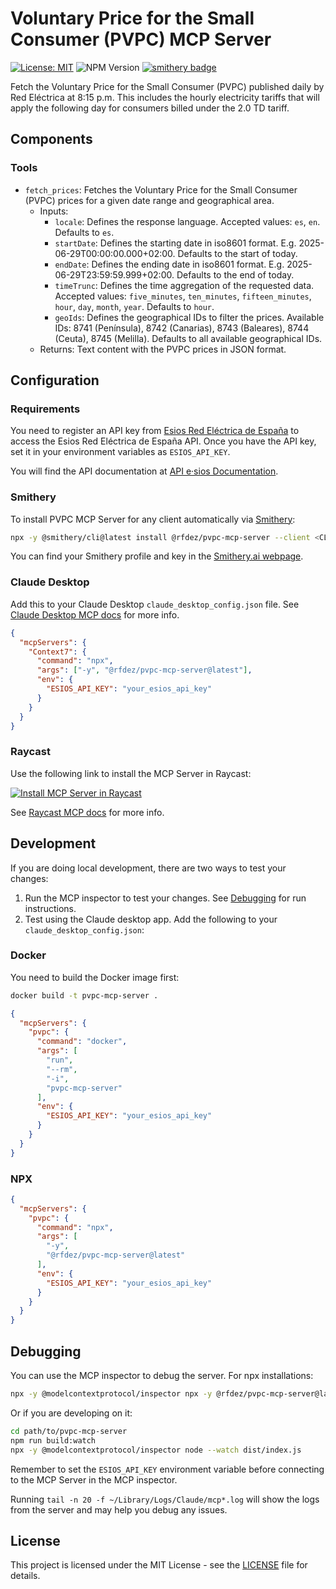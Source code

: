 # Voluntary Price for the Small Consumer (PVPC) MCP Server

[![License: MIT](https://img.shields.io/badge/License-MIT-yellow.svg)](https://opensource.org/licenses/MIT)
![NPM Version](https://img.shields.io/npm/v/%40rfdez%2Fpvpc-mcp-server)
[![smithery badge](https://smithery.ai/badge/@rfdez/pvpc-mcp-server)](https://smithery.ai/server/@rfdez/pvpc-mcp-server)

Fetch the Voluntary Price for the Small Consumer (PVPC) published daily by Red Eléctrica at 8:15 p.m. This includes the hourly electricity tariffs that will apply the following day for consumers billed under the 2.0 TD tariff.

## Components

### Tools

- `fetch_prices`: Fetches the Voluntary Price for the Small Consumer (PVPC) prices for a given date range and geographical area.
  - Inputs:
    - `locale`: Defines the response language. Accepted values: `es`, `en`. Defaults to `es`.
    - `startDate`: Defines the starting date in iso8601 format. E.g. 2025-06-29T00:00:00.000+02:00. Defaults to the start of today.
    - `endDate`: Defines the ending date in iso8601 format. E.g. 2025-06-29T23:59:59.999+02:00. Defaults to the end of today.
    - `timeTrunc`: Defines the time aggregation of the requested data. Accepted values: `five_minutes`, `ten_minutes`, `fifteen_minutes`, `hour`, `day`, `month`, `year`. Defaults to `hour`.
    - `geoIds`: Defines the geographical IDs to filter the prices. Available IDs: 8741 (Península), 8742 (Canarias), 8743 (Baleares), 8744 (Ceuta), 8745 (Melilla). Defaults to all available geographical IDs.
  - Returns: Text content with the PVPC prices in JSON format.

## Configuration

### Requirements

You need to register an API key from [Esios Red Eléctrica de España](https://www.esios.ree.es/es/pagina/api) to access the Esios Red Eléctrica de España API. Once you have the API key, set it in your environment variables as `ESIOS_API_KEY`.

You will find the API documentation at [API e·sios Documentation](https://api.esios.ree.es/).

### Smithery

To install PVPC MCP Server for any client automatically via [Smithery](https://smithery.ai/server/@rfdez/pvpc-mcp-server):

```bash
npx -y @smithery/cli@latest install @rfdez/pvpc-mcp-server --client <CLIENT_NAME> --profile <YOUR_SMITHERY_PROFILE> --key <YOUR_SMITHERY_KEY>
```

You can find your Smithery profile and key in the [Smithery.ai webpage](https://smithery.ai/server/@rfdez/pvpc-mcp-server).

### Claude Desktop

Add this to your Claude Desktop `claude_desktop_config.json` file. See [Claude Desktop MCP docs](https://modelcontextprotocol.io/quickstart/user) for more info.

```json
{
  "mcpServers": {
    "Context7": {
      "command": "npx",
      "args": ["-y", "@rfdez/pvpc-mcp-server@latest"],
      "env": {
        "ESIOS_API_KEY": "your_esios_api_key"
      }
    }
  }
}
```

### Raycast

Use the following link to install the MCP Server in Raycast:

<a href="raycast://mcp/install?%7B%22name%22%3A%22Voluntary%20Price%20for%20the%20Small%20Consumer%20(PVPC)%22%2C%22type%22%3A%22stdio%22%2C%22command%22%3A%22npx%22%2C%22args%22%3A%5B%22-y%22%2C%22%40rfdez%2Fpvpc-mcp-server%40latest%22%5D%2C%22env%22%3A%7B%22ESIOS_API_KEY%22%3A%22your_esios_api_key%22%7D%7D">
  <img src="https://shields.io/badge/Raycast-Install%20MCP%20Server-eee?labelColor=FF6363&logo=raycast&logoColor=fff&style=flat-square" alt="Install MCP Server in Raycast">
</a>

See [Raycast MCP docs](https://manual.raycast.com/model-context-protocol) for more info.

## Development

If you are doing local development, there are two ways to test your changes:

1. Run the MCP inspector to test your changes. See [Debugging](#debugging) for run instructions.
2. Test using the Claude desktop app. Add the following to your `claude_desktop_config.json`:

### Docker

You need to build the Docker image first:

```bash
docker build -t pvpc-mcp-server .
```

```json
{
  "mcpServers": {
    "pvpc": {
      "command": "docker",
      "args": [
        "run",
        "--rm",
        "-i",
        "pvpc-mcp-server"
      ],
      "env": {
        "ESIOS_API_KEY": "your_esios_api_key"
      }
    }
  }
}
```

### NPX

```json
{
  "mcpServers": {
    "pvpc": {
      "command": "npx",
      "args": [
        "-y",
        "@rfdez/pvpc-mcp-server@latest"
      ],
      "env": {
        "ESIOS_API_KEY": "your_esios_api_key"
      }
    }
  }
}
```

## Debugging

You can use the MCP inspector to debug the server. For npx installations:

```bash
npx -y @modelcontextprotocol/inspector npx -y @rfdez/pvpc-mcp-server@latest
```

Or if you are developing on it:

```bash
cd path/to/pvpc-mcp-server
npm run build:watch
npx -y @modelcontextprotocol/inspector node --watch dist/index.js
```

Remember to set the `ESIOS_API_KEY` environment variable before connecting to the MCP Server in the MCP inspector.

Running `tail -n 20 -f ~/Library/Logs/Claude/mcp*.log` will show the logs from the server and may help you debug any issues.

## License

This project is licensed under the MIT License - see the [LICENSE](LICENSE) file for details.
